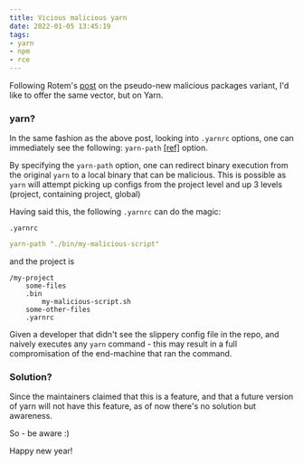 ```yaml
---
title: Vicious malicious yarn
date: 2022-01-05 13:45:19
tags:
- yarn
- npm
- rce
---
```


Following Rotem's [post](https://medium.com/cider-sec/npm-might-be-executing-malicious-code-in-your-ci-without-your-knowledge-e5e45bab2fed) on the pseudo-new malicious packages variant, I'd like to offer the same vector, but on Yarn.

### yarn?
In the same fashion as the above post, looking into `.yarnrc` options, one can immediately see the following:
`yarn-path` [[ref]](https://classic.yarnpkg.com/lang/en/docs/yarnrc/#toc-yarn-path) option.

By specifying the `yarn-path` option, one can redirect binary execution from the original `yarn` to a local binary that 
can be malicious.
This is possible as `yarn` will attempt picking up configs from the project level and up 3 levels (project, containing project, global)

Having said this, the following `.yarnrc` can do the magic:

`.yarnrc`
```yaml
yarn-path "./bin/my-malicious-script"
```
and the project is
```
/my-project
    some-files
    .bin
        my-malicious-script.sh
    some-other-files
    .yarnrc
```
Given a developer that didn't see the slippery config file in the repo, and naively executes any `yarn` command - 
this may result in a full compromisation of the end-machine that ran the command.


### Solution?
Since the maintainers claimed that this is a feature, and that a future version of yarn will not have this feature,
as of now there's no solution but awareness.

So - be aware :)

Happy new year!
